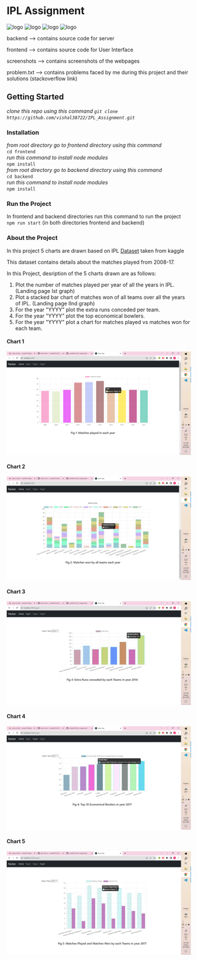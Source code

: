 # IPL Assignment
![logo](https://img.shields.io/badge/React-20232A?style=for-the-badge&logo=react&logoColor=61DAFB)
![logo](https://img.shields.io/badge/Node.js-43853D?style=for-the-badge&logo=node.js&logoColor=white)
![logo](https://img.shields.io/badge/MongoDB-4EA94B?style=for-the-badge&logo=mongodb&logoColor=white)
![logo](https://img.shields.io/badge/Chartjs-4EA94B?style=for-the-badge&logo=chartjs&logoColor=white)


backend --> contains source code for server  

frontend --> contains source code for User Interface  

screenshots --> contains screenshots of the webpages  

problem.txt --> contains problems faced by me during this project and their solutions (stackoverflow link) 


## Getting Started

*clone this repo using this command ```git clone https://github.com/vishal38722/IPL_Assignment.git```*

### Installation

*from root directory go to frontend directory using this command*  
                ```cd frontend```  
*run this command to install node modules*  
                ```npm install```  
*from root directory go to backend directory using this command*  
                ```cd backend```  
*run this command to install node modules*  
                ```npm install```

### Run the Project
In frontend and backend directories run this command to run the project  
                ```npm run start``` (in both directories frontend and backend)

### About the Project
In this project 5 charts are drawn based on IPL [Dataset](https://www.kaggle.com/datasets/manasgarg/ipl) taken from kaggle  

This dataset contains details about the matches played from 2008-17.

In this Project, desription of the 5 charts drawn are as follows:

1. Plot the number of matches played per year of all the years in IPL. (Landing page Ist graph)
2. Plot a stacked bar chart of matches won of all teams over all the years of IPL. (Landing page IInd graph)
3. For the year "YYYY" plot the extra runs conceded per team. 
4. For the year "YYYY" plot the top economical bowlers.
5. For the year "YYYY" plot a chart for matches played vs matches won for each team.

#### Chart 1
![Chart 1](screenshots/chart_1.png)

#### Chart 2
![Chart 2](screenshots/chart_2.png)

#### Chart 3
![Chart 3](screenshots/chart_3.png)

#### Chart 4
![Chart 4](screenshots/chart_4.png)

#### Chart 5
![Chart 5](screenshots/chart_5.png)

